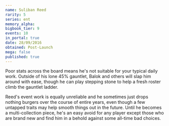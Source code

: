 ```yaml
---
name: Suliban Reed
rarity: 5
series: ent
memory_alpha:
bigbook_tier: 9
events: 10
in_portal: true
date: 28/09/2016
obtained: Post-Launch
mega: false
published: true
---
```


Poor stats across the board means he's not suitable for your typical daily work. Outside of his lone 45% gauntlet, Balok and others will slap him around with ease, though he can play stepping stone to help a fresh roster climb the gauntlet ladder.

Reed's event work is equally unreliable and he sometimes just drops nothing burgers over the course of entire years, even though a few untapped traits may help smooth things out in the future. Until he becomes a multi-collection piece, he's an easy avoid for any player except those who are brand new and find him in a behold against some all-time bad choices.
